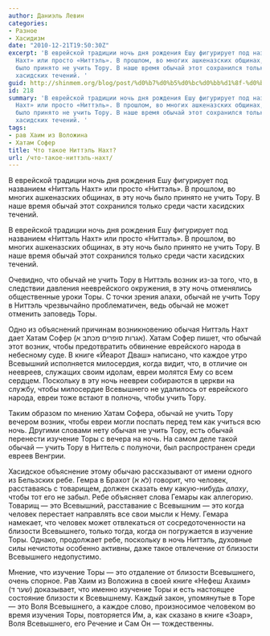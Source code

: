 ```yaml
---
author: Даниэль Левин
categories:
- Разное
- Хасидизм
date: "2010-12-21T19:50:30Z"
excerpt: 'В еврейской традиции ночь дня рождения Ешу фигурирует под названием «Ниттэль
  Нахт» или просто «Ниттэль». В прошлом, во многих ашкеназских общинах, в эту ночь
  было принято не учить Тору. В наше время обычай этот сохранился только среди части
  хасидских течений. '
guid: http://shinmem.org/blog/post/%d0%b7%d0%b5%d0%bc%d0%bb%d1%8f-%d0%b6%d0%b8%d0%b7%d0%bd%d0%b8-2
id: 218
summary: 'В еврейской традиции ночь дня рождения Ешу фигурирует под названием «Ниттэль
  Нахт» или просто «Ниттэль». В прошлом, во многих ашкеназских общинах, в эту ночь
  было принято не учить Тору. В наше время обычай этот сохранился только среди части
  хасидских течений. '
tags:
- рав Хаим из Воложина
- Хатам Софер
title: Что такое Ниттэль Нахт?
url: /что-такое-ниттэль-нахт/
---
```

В еврейской традиции ночь дня рождения Ешу фигурирует под названием «Ниттэль Нахт» или просто «Ниттэль». В прошлом, во многих ашкеназских общинах, в эту ночь было принято не учить Тору. В наше время обычай этот сохранился только среди части хасидских течений. <!--more-->

В еврейской традиции ночь дня рождения Ешу фигурирует под названием «Ниттэль Нахт» или просто «Ниттэль». В прошлом, во многих ашкеназских общинах, в эту ночь было принято не учить Тору. В наше время обычай этот сохранился только среди части хасидских течений. 

Очевидно, что обычай не учить Тору в Ниттэль возник из-за того, что, в следствии давления нееврейского окружения, в эту ночь отменялись общественные уроки Торы. С точки зрения алахи, обычай не учить Тору в Ниттэль чрезвычайно проблематичен, ведь обычай не может отменить заповедь Торы. 

Одно из объяснений причинам возникновению обычая Ниттэль Нахт дает Хатам Софер (אגרות סופרים מכתב א). Хатам Софер пишет, что обычай этот возник, чтобы предотвратить обвинение еврейского народа в небесному суде. В книге «Йеарот Дваш» написано, что каждое утро Всевышний исполняется милосердия, когда видит, что, в отличие он неевреев, служащих своим идолам, евреи молятся Ему со всем сердцем. Поскольку в эту ночь неевреи собираются в церкви на службу, чтобы милосердие Всевышнего не удалилось от еврейского народа, евреи тоже встают в полночь, чтобы учить Тору. 

Таким образом по мнению Хатам Софера, обычай не учить Тору вечером возник, чтобы евреи могли поспать перед тем как учиться всю ночь. Другими словами нету обычая не учить Тору, есть обычай перенести изучение Торы с вечера на ночь. На самом деле такой обычай — учить Тору в Ниттель с полуночи, был распространен среди евреев Венгрии. 

Хасидское объяснение этому обычаю рассказывают от имени одного из Бельзских ребе. Гемра в Брахот (לא א) говорит, что человек, расставаясь с товарищем, должен сказать ему какую-нибудь _алаху_, чтобы тот его не забыл. Ребе объясняет слова Гемары как аллегорию. Товарищ — это Всевышний, расставание с Всевышним — это когда человек перестает направлять все свои мысли к Нему. Гемара намекает, что человек может отвлекаться от сосредоточенности на близости Всевышнего, только тогда, когда он погружается в изучение Торы. Однако, продолжает ребе, поскольку в ночь Ниттэль, духовные силы нечистоты особенно активны, даже такое отвлечение от близости Всевышнего недопустимо. 

Мнение, что изучение Торы — это отдаление от близости Всевышнего, очень спорное. Рав Хаим из Воложина в своей книге «Нефеш Ахаим» (שער ד) доказывает, что именно изучение Торы и есть настоящее состояние близости к Всевышнему. Каждый закон, упомянутые в Торе — это Воля Всевышнего, а каждое слово, произносимое человеком во время изучения Торы, повторяется Им, а, как сказано в книге «Зоар», Воля Всевышнего, его Речение и Сам Он — тождественны.